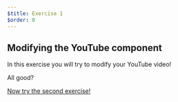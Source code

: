 ```yaml
---
$title: Exercise 1
$order: 0
---
```


## Modifying the YouTube component

In this exercise you will try to modify your YouTube video!

All good?

<div class="prev-next-buttons">
<a class="button" href="{{g.doc('/content/amp-dev/documentation/guides-and-tutorials/courses/beginner-course/practice/exercises/exercise-two.md', locale=doc.locale).url.path}}"><span class="arrow-next">Now try the second exercise!</span></a>
</div>